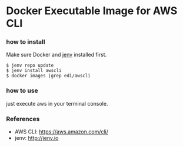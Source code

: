 Docker Executable Image for AWS CLI
===================================

### how to install
Make sure Docker and [jenv](http://jenv.io/) installed first.

```
$ jenv repo update
$ jenv install awscli
$ docker images |grep edi/awscli
```

### how to use 

just execute aws in your terminal console.

### References

* AWS CLI: https://aws.amazon.com/cli/
* jenv: http://jenv.io